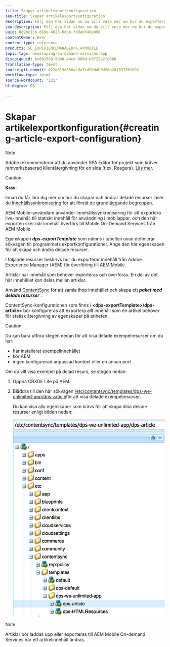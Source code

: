 ```yaml
---
title: Skapar artikelexportkonfiguration
seo-title: Skapar artikelexportkonfiguration
description: Följ den här sidan om du vill veta mer om hur du exporterar innehåll från Adobe Experience Manager (AEM) för överföring till AEM Mobile.
seo-description: Följ den här sidan om du vill veta mer om hur du exporterar innehåll från Adobe Experience Manager (AEM) för överföring till AEM Mobile.
uuid: 089bc15b-669e-4623-bdbb-fd9abf46e098
contentOwner: User
content-type: reference
products: SG_EXPERIENCEMANAGER/6.4/MOBILE
topic-tags: developing-on-demand-services-app
discoiquuid: bc681589-5d46-44cd-888d-b0722a2fd006
translation-type: tm+mt
source-git-commit: 622e613d556acda7cd98d4b3d20a20133756fd92
workflow-type: tm+mt
source-wordcount: '321'
ht-degree: 0%

---
```



# Skapar artikelexportkonfiguration{#creating-article-export-configuration}

>[!NOTE]
>
>Adobe rekommenderar att du använder SPA Editor för projekt som kräver ramverksbaserad klientåtergivning för en sida (t.ex. Reagera). [Läs mer](/help/sites-developing/spa-overview.md).

>[!CAUTION]
>
>**Krav**:
>
>Innan du får lära dig mer om hur du skapar och ändrar delade resurser läser du [Innehållssynkronisering](/help/mobile/mobile-ondemand-contentsync.md) för att förstå de grundläggande begreppen.

AEM Mobile-användare använder Innehållssynkronisering för att exportera live-innehåll till statiskt innehåll för användning i mobilappar, och den här exporten sker när innehåll överförs till Mobile On-Demand Services från AEM Mobile.

Egenskapen ***dps-exportTemplate*** som nämns i tabellen ovan definierar sökvägen till programmets exportkonfigurationer. Ange den här egenskapen för att skapa och ändra delade resurser.

I följande resurser beskrivs hur du exporterar innehåll från Adobe Experience Manager (AEM) för överföring till AEM Mobile.

Artiklar har innehåll som behöver exporteras och överföras. En del av det här innehållet kan delas mellan artiklar.

Använd [ContentSync](/help/mobile/mobile-ondemand-contentsync.md) för att samla ihop innehållet och skapa ett ***paket med delade resurser*** .

ContentSync-konfigurationen som finns i **&lt;dps-exportTemplate>/dps-article>** bör konfigureras att exportera allt innehåll som en artikel behöver för statisk återgivning av egenskaper på enheten.

>[!CAUTION]
>
>Du kan bara utföra stegen nedan för att visa delade exempelresurser om du har:
>
>* har installerat exempelinnehållet
>* kör AEM
>* ingen konfigurerad anpassad kontext eller en annan port

>



Om du vill visa exempel på delad resurs, se stegen nedan:

1. Öppna CRXDE Lite på AEM.
1. Bläddra till den här sökvägen [/etc/contentsync/templates/dps-we-unlimited-app/dps-article](http://localhost:4502/crx/de/index.jsp#/etc/contentsync/templates/dps-we-unlimited-app/dps-article)för att visa delade exempelresurser.

   Du kan visa alla egenskaper som krävs för att skapa dina delade resurser enligt bilden nedan:

   ![chlimage_1-134](assets/chlimage_1-134.png)

>[!NOTE]
>
>Artiklar bör laddas upp eller exporteras till AEM Mobile On-demand Services när ett artikelinnehåll ändras.

